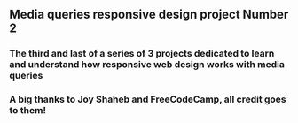 ## Media queries responsive design project Number 2

### The third and last of a series of 3 projects dedicated to learn and understand how responsive web design works with media queries

### A big thanks to Joy Shaheb and FreeCodeCamp, all credit goes to them!